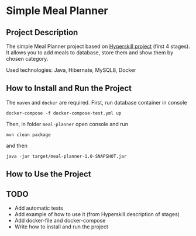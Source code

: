 # Simple Meal Planner
## Project Description
The simple Meal Planner project based on [Hyperskill project](https://hyperskill.org/projects/318?track=12) (first 4 stages). It allows you to add meals to database, store them and show them by chosen category. 

Used technologies: Java, Hibernate, MySQL8, Docker
## How to Install and Run the Project
The `maven` and `docker` are required. First, run database container in console
```
docker-compose -f docker-compose-test.yml up
```
Then, in folder `meal-planner` open console and run
```
mvn clean package
```
and then
```
java -jar target/meal-planner-1.0-SNAPSHOT.jar
```

## How to Use the Project

## TODO
* Add automatic tests
* Add example of how to use it (from Hyperskill description of stages)
* Add docker-file and docker-compose
* Write how to install and run the project
